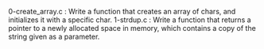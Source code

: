 0-create_array.c : Write a function that creates an array of chars, and initializes it with a specific char.
1-strdup.c : Write a function that returns a pointer to a newly allocated space in memory, which contains a copy of the string given as a parameter.

